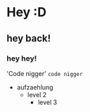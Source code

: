 # Hey :D
## hey back!
### hey hey!

'Code nigger'
`code nigger`

- aufzaehlung
	- level 2
		- level 3